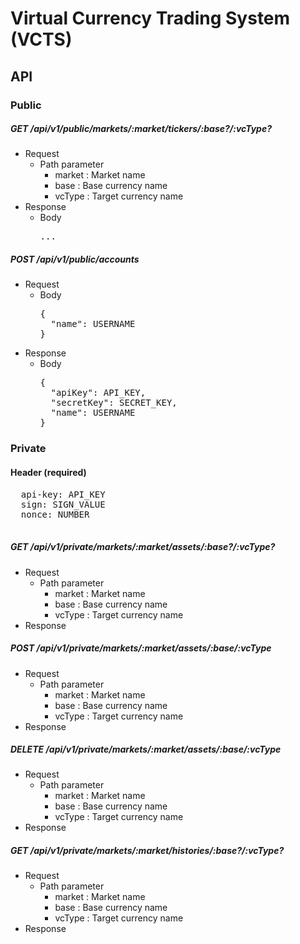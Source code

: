 # Virtual Currency Trading System (VCTS)

## API
### Public
##### GET /api/v1/public/markets/:market/tickers/:base?/:vcType?
* Request
  * Path parameter
    * market : Market name
    * base : Base currency name
    * vcType : Target currency name
* Response
  * Body
    <pre>
    ...
    </pre>

##### POST /api/v1/public/accounts
* Request
  * Body
    <pre>
    {
      "name": USERNAME
    }
    </pre>
* Response
  * Body
    <pre>
    {
      "apiKey": API_KEY,
      "secretKey": SECRET_KEY,
      "name": USERNAME
    }
    </pre>

### Private
#### Header (required)
  <pre>
  api-key: API_KEY
  sign: SIGN_VALUE
  nonce: NUMBER
  </pre>
##### GET  /api/v1/private/markets/:market/assets/:base?/:vcType?
* Request
  * Path parameter
    * market : Market name
    * base : Base currency name
    * vcType : Target currency name
* Response
##### POST /api/v1/private/markets/:market/assets/:base/:vcType
* Request
  * Path parameter
    * market : Market name
    * base : Base currency name
    * vcType : Target currency name
* Response
##### DELETE /api/v1/private/markets/:market/assets/:base/:vcType
* Request
  * Path parameter
    * market : Market name
    * base : Base currency name
    * vcType : Target currency name
* Response
##### GET /api/v1/private/markets/:market/histories/:base?/:vcType?
* Request
  * Path parameter
    * market : Market name
    * base : Base currency name
    * vcType : Target currency name
* Response

